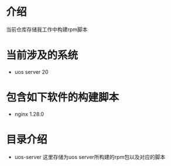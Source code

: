 # 介绍
当前仓库存储我工作中构建rpm脚本
# 当前涉及的系统
- uos server 20

# 包含如下软件的构建脚本
- nginx 1.28.0

# 目录介绍

- uos-server
这里存储为uos server所构建的rpm包以及对应的脚本